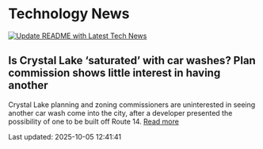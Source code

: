 # Technology News

[![Update README with Latest Tech News](https://github.com/tcdtist/daily-tech-digest/actions/workflows/main.yml/badge.svg)](https://github.com/tcdtist/daily-tech-digest/actions/workflows/main.yml)

## Is Crystal Lake ‘saturated’ with car washes? Plan commission shows little interest in having another
Crystal Lake planning and zoning commissioners are uninterested in seeing another car wash come into the city, after a developer presented the possibility of one to be built off Route 14.
[Read more](https://www.shawlocal.com/northwest-herald/2025/10/04/is-crystal-lake-saturated-with-car-washes-plan-commission-shows-little-interest-in-having-another/)



Last updated: 2025-10-05 12:41:41
